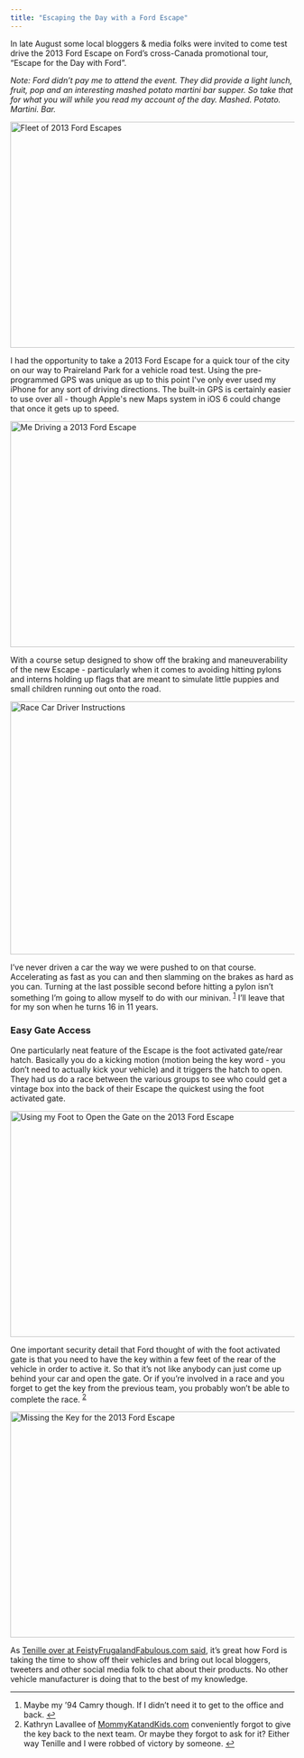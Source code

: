 ```yaml
---
title: "Escaping the Day with a Ford Escape"
---
```

<p>In late August some local bloggers &amp; media folks were invited to come test drive the 2013 Ford Escape on Ford’s cross-Canada promotional tour, “Escape for the Day with Ford”.</p>
<p><em>Note: Ford didn’t pay me to attend the event. They did provide a light lunch, fruit, pop and an interesting mashed potato martini bar supper. So take that for what you will while you read my account of the day. Mashed. Potato. Martini. Bar.</em></p>
<p><img src="https://chrisenns.com/wp-content/uploads/2012/09/Fleet-of-2013-Ford-Escapes-600x400.jpg" alt="Fleet of 2013 Ford Escapes" title="Fleet of 2013 Ford Escapes" width="600" height="400" class="aligncenter size-large wp-image-20786" /></p>
<p>I had the opportunity to take a 2013 Ford Escape for a quick tour of the city on our way to Praireland Park for a vehicle road test. Using the pre-programmed GPS was unique as up to this point I've only ever used my iPhone for any sort of driving directions. The built-in GPS is certainly easier to use over all - though Apple's new Maps system in iOS 6 could change that once it gets up to speed.</p>
<p><img src="https://chrisenns.com/wp-content/uploads/2012/09/Me-Driving-a-2013-Ford-Escape-600x400.jpg" alt="Me Driving a 2013 Ford Escape" title="Me Driving a 2013 Ford Escape" width="600" height="400" class="aligncenter size-large wp-image-20787" /></p>
<p>With a course setup designed to show off the braking and maneuverability of the new Escape - particularly when it comes to avoiding hitting pylons and interns holding up flags that are meant to simulate little puppies and small children running out onto the road.</p>
<p><img src="https://chrisenns.com/wp-content/uploads/2012/09/Race-Car-Driver-Instructions-600x448.jpg" alt="Race Car Driver Instructions" title="Race Car Driver Instructions" width="600" height="448" class="aligncenter size-large wp-image-20788" /></p>
<p>I’ve never driven a car the way we were pushed to on that course. Accelerating as fast as you can and then slamming on the brakes as hard as you can. Turning at the last possible second before hitting a pylon isn’t something I’m going to allow myself to do with our minivan. <sup id="fnref-20785:1"><a href="#fn-20785:1" rel="footnote">1</a></sup> I’ll leave that for my son when he turns 16 in 11 years.</p>
<h3>Easy Gate Access</h3>
<p>One particularly neat feature of the Escape is the foot activated gate/rear hatch. Basically you do a kicking motion (motion being the key word - you don’t need to actually kick your vehicle) and it triggers the hatch to open. They had us do a race between the various groups to see who could get a vintage box into the back of their Escape the quickest using the foot activated gate.</p>
<p><img src="https://chrisenns.com/wp-content/uploads/2012/09/Using-my-Foot-to-Open-the-Gate-on-the-2013-Ford-Escape-600x400.jpg" alt="Using my Foot to Open the Gate on the 2013 Ford Escape" title="Using my Foot to Open the Gate on the 2013 Ford Escape" width="600" height="400" class="aligncenter size-large wp-image-20789" /></p>
<p>One important security detail that Ford thought of with the foot activated gate is that you need to have the key within a few feet of the rear of the vehicle in order to active it. So that it’s not like anybody can just come up behind your car and open the gate. Or if you’re involved in a race and you forget to get the key from the previous team, you probably won’t be able to complete the race. <sup id="fnref-20785:2"><a href="#fn-20785:2" rel="footnote">2</a></sup></p>
<p><img src="https://chrisenns.com/wp-content/uploads/2012/09/Missing-the-Key-for-the-2013-Ford-Escape-600x400.jpg" alt="Missing the Key for the 2013 Ford Escape" title="Missing the Key for the 2013 Ford Escape" width="600" height="400" class="aligncenter size-large wp-image-20790" /></p>
<p>As <a href="http://feistyfrugalandfabulous.com/2012/09/ford-escape-for-the-day/">Tenille over at FeistyFrugalandFabulous.com said</a>, it’s great how Ford is taking the time to show off their vehicles and bring out local bloggers, tweeters and other social media folk to chat about their products. No other vehicle manufacturer is doing that to the best of my knowledge.</p>
<div class="footnotes">
<hr />
<ol>
<li id="fn-20785:1">
Maybe my ’94 Camry though. If I didn’t need it to get to the office and back.&#160;<a href="#fnref-20785:1" rev="footnote">&#8617;</a>
</li>
<li id="fn-20785:2">
Kathryn Lavallee of <a href="http://www.mommykatandkids.com">MommyKatandKids.com</a> conveniently forgot to give the key back to the next team. Or maybe they forgot to ask for it? Either way Tenille and I were robbed of victory by someone.&#160;<a href="#fnref-20785:2" rev="footnote">&#8617;</a>
</li>
</ol>
</div>
